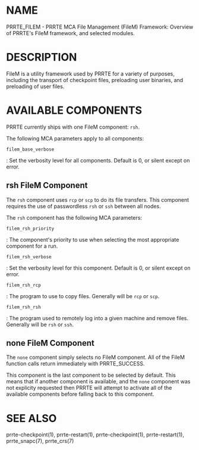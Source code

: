 # NAME

PRRTE_FILEM - PRRTE MCA File Management (FileM) Framework: Overview of
PRRTE's FileM framework, and selected modules.

# DESCRIPTION

FileM is a utility framework used by PRRTE for a variety of purposes,
including the transport of checkpoint files, preloading user binaries,
and preloading of user files.

# AVAILABLE COMPONENTS

PRRTE currently ships with one FileM component: `rsh`.

The following MCA parameters apply to all components:

`filem_base_verbose`

:   Set the verbosity level for all components. Default is 0, or silent
    except on error.

## rsh FileM Component

The `rsh` component uses `rcp` or `scp` to do its file transfers. This
component requires the use of passwordless `rsh` or `ssh` between all
nodes.

The `rsh` component has the following MCA parameters:

`filem_rsh_priority`

:   The component's priority to use when selecting the most appropriate
    component for a run.

`filem_rsh_verbose`

:   Set the verbosity level for this component. Default is 0, or silent
    except on error.

`filem_rsh_rcp`

:   The program to use to copy files. Generally will be `rcp` or `scp`.

`filem_rsh_rsh`

:   The program used to remotely log into a given machine and remove
    files. Generally will be `rsh` or `ssh`.

## none FileM Component

The `none` component simply selects no FileM component. All of the FileM
function calls return immediately with PRRTE_SUCCESS.

This component is the last component to be selected by default. This
means that if another component is available, and the `none` component
was not explicity requested then PRRTE will attempt to activate all of
the available components before falling back to this component.

# SEE ALSO

prrte-checkpoint(1), prrte-restart(1), prrte-checkpoint(1),
prrte-restart(1), prrte_snapc(7), prrte_crs(7)
